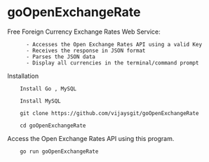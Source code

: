 goOpenExchangeRate
==================

Free Foreign Currency Exchange Rates Web Service:

          - Accesses the Open Exchange Rates API using a valid Key
          - Receives the response in JSON format
          - Parses the JSON data
          - Display all currencies in the terminal/command prompt


Installation        

        Install Go , MySQL
        
        Install MySQL
        
        git clone https://github.com/vijaysgit/goOpenExchangeRate
        
        cd goOpenExchangeRate
        
Access the Open Exchange Rates API using this program.        
        
        go run goOpenExchangeRate
        
